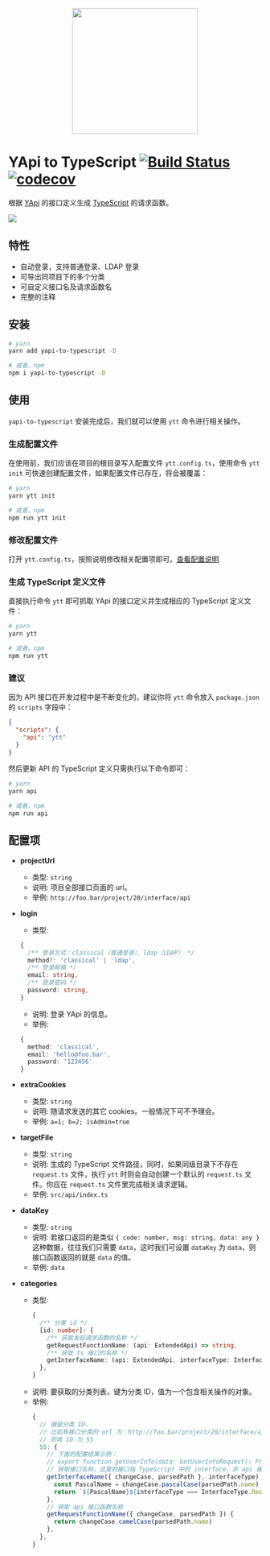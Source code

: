 <p align="center">
  <img src="https://raw.githubusercontent.com/fjc0k/yapi-to-typescript/master/logo.svg" width="250" />
</p>


# YApi to TypeScript [![Build Status](https://travis-ci.org/fjc0k/yapi-to-typescript.svg?branch=master)](https://travis-ci.org/fjc0k/yapi-to-typescript) [![codecov](https://codecov.io/gh/fjc0k/yapi-to-typescript/branch/master/graph/badge.svg)](https://codecov.io/gh/fjc0k/yapi-to-typescript)

根据 [YApi](https://github.com/YMFE/yapi) 的接口定义生成 [TypeScript](https://github.com/Microsoft/TypeScript) 的请求函数。

![](https://raw.githubusercontent.com/fjc0k/yapi-to-typescript/master/preview.png)


## 特性

- 自动登录，支持普通登录、LDAP 登录
- 可导出同项目下的多个分类
- 可自定义接口名及请求函数名
- 完整的注释

## 安装

```bash
# yarn
yarn add yapi-to-typescript -D

# 或者，npm
npm i yapi-to-typescript -D
```

## 使用

`yapi-to-typescript` 安装完成后，我们就可以使用 `ytt` 命令进行相关操作。

### 生成配置文件

在使用前，我们应该在项目的根目录写入配置文件 `ytt.config.ts`，使用命令 `ytt init` 可快速创建配置文件，如果配置文件已存在，将会被覆盖：

```bash
# yarn
yarn ytt init

# 或者，npm
npm run ytt init
```

### 修改配置文件

打开 `ytt.config.ts`，按照说明修改相关配置项即可。[查看配置说明](#配置项)

### 生成 TypeScript 定义文件

直接执行命令 `ytt` 即可抓取 YApi 的接口定义并生成相应的 TypeScript 定义文件：

```bash
# yarn
yarn ytt

# 或者，npm
npm run ytt
```

### 建议

因为 API 接口在开发过程中是不断变化的，建议你将 `ytt` 命令放入 `package.json` 的 `scripts` 字段中：

```json
{
  "scripts": {
    "api": "ytt"
  }
}
```

然后更新 API 的 TypeScript 定义只需执行以下命令即可：

```bash
# yarn
yarn api

# 或者，npm
npm run api
```


## 配置项

- **projectUrl**
  - 类型: `string`
  - 说明: 项目全部接口页面的 url。
  - 举例: `http://foo.bar/project/20/interface/api`

- **login**
  - 类型:
  ```ts
  {
    /** 登录方式：classical（普通登录）、ldap（LDAP） */
    method?: 'classical' | 'ldap',
    /** 登录邮箱 */
    email: string,
    /** 登录密码 */
    password: string,
  }
  ```
  - 说明: 登录 YApi 的信息。
  - 举例:
  ```ts
  {
    method: 'classical',
    email: 'hello@foo.bar',
    password: '123456'
  }
  ```

- **extraCookies**
  - 类型: `string`
  - 说明: 随请求发送的其它 cookies。一般情况下可不予理会。
  - 举例: `a=1; b=2; isAdmin=true`

- **targetFile**
  - 类型: `string`
  - 说明: 生成的 TypeScript 文件路径，同时，如果同级目录下不存在 `request.ts` 文件，执行 `ytt` 时则会自动创建一个默认的 `request.ts` 文件。你应在 `request.ts` 文件里完成相关请求逻辑。
  - 举例: `src/api/index.ts`

- **dataKey**
  - 类型: `string`
  - 说明: 若接口返回的是类似 `{ code: number, msg: string, data: any }` 这种数据，往往我们只需要 `data`，这时我们可设置 `dataKey` 为 `data`，则接口函数返回的就是 `data` 的值。
  - 举例: `data`

- **categories**
  - 类型:
    ```ts
    {
      /** 分类 id */
      [id: number]: {
        /** 获取发起请求函数的名称 */
        getRequestFunctionName: (api: ExtendedApi) => string,
        /** 获取 ts 接口的名称 */
        getInterfaceName: (api: ExtendedApi, interfaceType: InterfaceType) => string,
      },
    }
    ```
  - 说明: 要获取的分类列表，键为分类 ID，值为一个包含相关操作的对象。
  - 举例:
    ```ts
    {
      // 键是分类 ID，
      // 比如有接口分类的 url 为：http://foo.bar/project/20/interface/api/cat_55，
      // 则其 ID 为 55
      55: {
        // 下面的配置结果示例：
        // export function getUserInfo(data: GetUserInfoRequest): Promise<GetUserInfoResponse> { ... }
        // 获取接口名称，这里的接口指 TypeScript 中的 interface，非 api 接口
        getInterfaceName({ changeCase, parsedPath }, interfaceType) {
          const PascalName = changeCase.pascalCase(parsedPath.name)
          return `${PascalName}${interfaceType === InterfaceType.Request ? 'Request' : 'Response'}`
        },
        // 获取 api 接口函数名称
        getRequestFunctionName({ changeCase, parsedPath }) {
          return changeCase.camelCase(parsedPath.name)
        },
      },
    }
    ```
